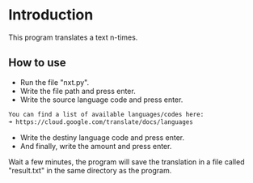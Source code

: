 # Introduction
This program translates a text n-times.
## How to use
- Run the file "nxt.py".
- Write the file path and press enter.
- Write the source language code and press enter.
```bash
You can find a list of available languages/codes here:
➜ https://cloud.google.com/translate/docs/languages
```
- Write the destiny language code and press enter.
- And finally, write the amount and press enter.

Wait a few minutes, the program will save the translation in a file called "result.txt" in the same directory as the program.